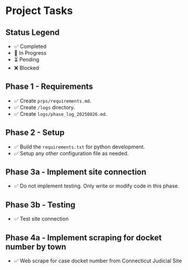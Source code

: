 # Project Tasks

## Status Legend
- ✅ Completed
- 🔄 In Progress
- ⏳ Pending
- ❌ Blocked

## Phase 1 - Requirements
- ✅ Create `prps/requirements.md`.
- ✅ Create `/logs` directory.
- ✅ Create `logs/phase_log_20250826.md`.

## Phase 2 - Setup
- ✅ Build the `requirements.txt` for python development.
- ✅ Setup any other configuration file as needed.

## Phase 3a - Implement site connection
- ✅ Do not implement testing. Only write or modify code in this phase.


## Phase 3b - Testing
- ✅ Test site connection

## Phase 4a - Implement scraping for docket number by town
- ✅ Web scrape for case docket number from Connecticut Judicial Site
